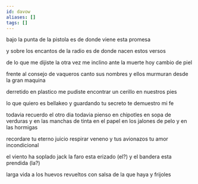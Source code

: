 ```yaml
---
id: davow
aliases: []
tags: []
---
```


bajo la punta de la pistola
es de donde viene esta promesa

y sobre los encantos de la radio
es de donde nacen estos versos

de lo que me dijiste la otra vez
me inclino ante la muerte
hoy cambio de piel

frente al consejo de vaqueros
canto sus nombres y ellos
murmuran desde la gran maquina

derretido en plastico
me pudiste encontrar
un cerillo en nuestros pies

lo que quiero es bellakeo
y guardando tu secreto
te demuestro  mi fe

todavia recuerdo el otro dia
todavia pienso en chipotles en sopa de verduras
y en las manchas de tinta en el papel
en los jalones de pelo y en las hormigas

recordare tu eterno juicio
respirar veneno y tus avionazos
tu amor incondicional

el viento ha soplado jack
la faro esta erizado (el?)
y el bandera esta prendida (la?)

larga vida a los huevos revueltos
con salsa de la que haya
y frijoles
